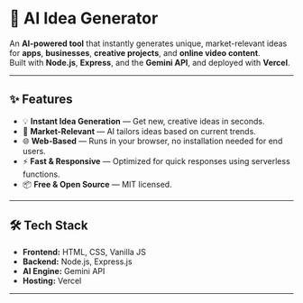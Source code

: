 # 🚀 AI Idea Generator

An **AI-powered tool** that instantly generates unique, market-relevant ideas for **apps**, **businesses**, **creative projects**, and **online video content**.  
Built with **Node.js**, **Express**, and the **Gemini API**, and deployed with **Vercel**.

---

## ✨ Features
- 💡 **Instant Idea Generation** — Get new, creative ideas in seconds.
- 🎯 **Market-Relevant** — AI tailors ideas based on current trends.
- 🌐 **Web-Based** — Runs in your browser, no installation needed for end users.
- ⚡ **Fast & Responsive** — Optimized for quick responses using serverless functions.
- 📦 **Free & Open Source** — MIT licensed.

---

## 🛠️ Tech Stack
- **Frontend:** HTML, CSS, Vanilla JS
- **Backend:** Node.js, Express.js
- **AI Engine:** Gemini API
- **Hosting:** Vercel

---
